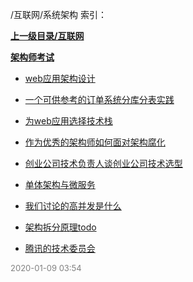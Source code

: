 /互联网/系统架构 索引：


**[上一级目录/互联网](/互联网/index.md)**

**[架构师考试](/互联网/系统架构/架构师考试/index.md)**

- [web应用架构设计](/互联网/系统架构/web应用架构设计.md)

- [一个可供参考的订单系统分库分表实践](/互联网/系统架构/一个可供参考的订单系统分库分表实践.md)

- [为web应用选择技术栈](/互联网/系统架构/为web应用选择技术栈.md)

- [作为优秀的架构师如何面对架构腐化](/互联网/系统架构/作为优秀的架构师如何面对架构腐化.md)

- [创业公司技术负责人谈创业公司技术选型](/互联网/系统架构/创业公司技术负责人谈创业公司技术选型.md)

- [单体架构与微服务](/互联网/系统架构/单体架构与微服务.md)

- [我们讨论的高并发是什么](/互联网/系统架构/我们讨论的高并发是什么.md)

- [架构拆分原理todo](/互联网/系统架构/架构拆分原理todo.md)

- [腾讯的技术委员会](/互联网/系统架构/腾讯的技术委员会.md)


<font size=2 color='grey'> 2020-01-09 03:54 </font>